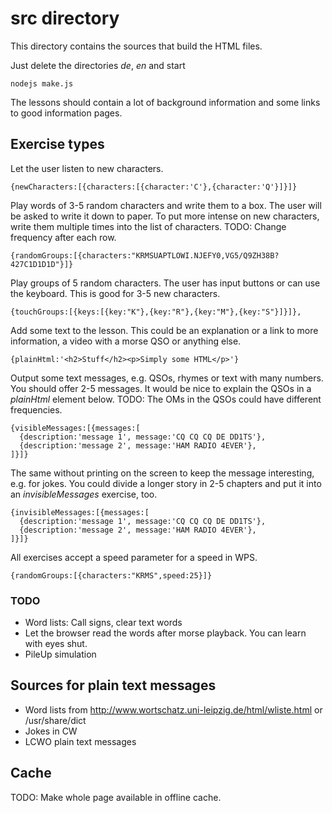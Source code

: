 src directory
=============

This directory contains the sources that build the HTML files.

Just delete the directories *de*, *en* and start

    nodejs make.js

The lessons should contain a lot of background information and some links to good information pages.


Exercise types
--------------


Let the user listen to new characters.

    {newCharacters:[{characters:[{character:'C'},{character:'Q'}]}]}

Play words of 3-5 random characters and write them to a box. The user will be asked to write it down to paper. To put more intense on new characters, write them multiple times into the list of characters. TODO: Change frequency after each row.

    {randomGroups:[{characters:"KRMSUAPTLOWI.NJEFY0,VG5/Q9ZH38B?427C1D1D1D"}]}

Play groups of 5 random characters. The user has input buttons or can use the keyboard. This is good for 3-5 new characters.

    {touchGroups:[{keys:[{key:"K"},{key:"R"},{key:"M"},{key:"S"}]}]},

Add some text to the lesson. This could be an explanation or a link to more information, a video with a morse QSO or anything else.

    {plainHtml:'<h2>Stuff</h2><p>Simply some HTML</p>'}

Output some text messages, e.g. QSOs, rhymes or text with many numbers. You should offer 2-5 messages. It would be nice to explain the QSOs in a *plainHtml* element below. TODO: The OMs in the QSOs could have different frequencies.

    {visibleMessages:[{messages:[
      {description:'message 1', message:'CQ CQ CQ DE DD1TS'},
      {description:'message 2', message:'HAM RADIO 4EVER'},
    ]}]}

The same without printing on the screen to keep the message interesting, e.g. for jokes. You could divide a longer story in 2-5 chapters and put it into an *invisibleMessages* exercise, too.

    {invisibleMessages:[{messages:[
      {description:'message 1', message:'CQ CQ CQ DE DD1TS'},
      {description:'message 2', message:'HAM RADIO 4EVER'},
    ]}]}


All exercises accept a speed parameter for a speed in WPS.

    {randomGroups:[{characters:"KRMS",speed:25}]}

### TODO ###

* Word lists: Call signs, clear text words
* Let the browser read the words after morse playback. You can learn with eyes shut.
* PileUp simulation



Sources for plain text messages
-------------------------------

* Word lists from http://www.wortschatz.uni-leipzig.de/html/wliste.html or /usr/share/dict
* Jokes in CW
* LCWO plain text messages


Cache
-----

TODO: Make whole page available in offline cache.

